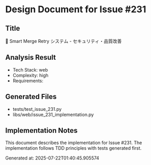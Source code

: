 # Design Document for Issue #231

## Title
🚨 Smart Merge Retry システム - セキュリティ・品質改善

## Analysis Result
- Tech Stack: web
- Complexity: high
- Requirements: 

## Generated Files
- tests/test_issue_231.py
- libs/web/issue_231_implementation.py

## Implementation Notes
This document describes the implementation for Issue #231.
The implementation follows TDD principles with tests generated first.

Generated at: 2025-07-22T01:40:45.905574
